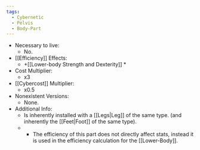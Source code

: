 ```yaml
---
tags:
  - Cybernetic
  - Pelvis
  - Body-Part
---
```

* Necessary to live:
	* No.
* [[Efficiency]] Effects:
	* +[[Lower-body Strength and Dexterity]] *
* Cost Multiplier:
	* x3
* [[Cybercost]] Multiplier:
	* x0.5
* Nonexistent Versions:
	* None.
* Additional Info:
	* Is inherently installed with a [[Legs|Leg]] of the same type. (and inherently the [[Feet|Foot]] of the same type).
	* * The efficiency of this part does not directly affect stats, instead it is used in the efficiency calculation for the [[Lower-Body]].